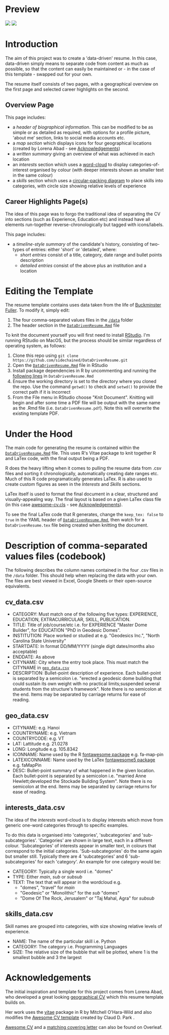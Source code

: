 # Preview
<p float="left">
  <a href="https://github.com/sidechained/DataDrivenResume/blob/master/DataDrivenResume.pdf"><img src="/previews/DataDrivenResume-Page1.png"></a>
  <a href="https://github.com/sidechained/DataDrivenResume/blob/master/DataDrivenResume.pdf"><img src="/previews/DataDrivenResume-Page2.png"></a>
</p>

# Introduction
The aim of this project was to create a 'data-driven' resume. In this case, data-driven simply means to separate code from content as much as possible, so that the content can easily be maintained or - in the case of this template - swapped out for your own.

The resume itself consists of two pages, with a geographical overview on the first page and selected career highlights on the second.

## Overview Page
This page includes:

- a _header of biographical information_. This can be modified to be as simple or as detailed as required, with options for a profile picture, 'about me' section, links to social media accounts etc.
- a _map section_ which displays icons for four geographical locations (created by Lorena Abad - see [Acknowledgements](#acknowledgements))
- a _written summary_ giving an overview of what was achieved in each location
- an _interests_ section which uses a [word-cloud](https://www.r-graph-gallery.com/wordcloud.html) to display categories-of-interest organised by colour (with deeper interests shown as smaller text in the same colour)
- a _skills_ section which uses a [circular-packing diagram](https://www.r-graph-gallery.com/circle-packing.html) to place skills into categories, with circle size showing relative levels of experience

## Career Highlights Page(s)
The idea of this page was to forgo the traditional idea of separating the CV into sections (such as Experience, Education etc) and instead have all elements run-together reverse-chronologically but tagged with icons/labels.

This page includes:
- a _timeline-style summary_ of the candidate's history, consisting of two-types of entries: either 'short' or 'detailed', where:
  - _short entries_ consist of a title, category, date range and bullet points description
  - _detailed entries_ consist of the above plus an institution and a location

# Editing the Template
The resume template contains uses data taken from the life of [Buckminster Fuller](https://en.wikipedia.org/wiki/Buckminster_Fuller). To modify it, simply edit:

1. The four comma-separated values files in the [`/data`](/data) folder
2. The header section in the [`DataDrivenResume.Rmd`](DataDrivenResume.Rmd) file

To knit the document yourself you will first need to install [RStudio](https://www.rstudio.com). I'm running RStudio on MacOS, but the process should be similar regardless of operating system, as follows:

1. Clone this repo using `git clone https://github.com/sidechained/DataDrivenResume.git`
2. Cpen the [`DataDrivenResume.Rmd`](DataDrivenResume.Rmd) file in RStudio
3. Install package dependencies in R by uncommenting and running the [following lines](DataDrivenResume.Rmd#L34-47) in `DataDrivenResume.Rmd`
4. Ensure the working directory is set to the directory where you cloned the repo. Use the command `getwd()` to check and `setwd()` to provide the correct path if it is incorrect
5. From the File menu in RStudio choose "Knit Document". Knitting will begin and after some time a PDF file will be output with the same name as the .Rmd file (i.e. `DataDrivenResume.pdf`). Note this will overwrite the existing template PDF.

# Under the Hood
The main code for generating the resume is contained within the [`DataDrivenResume.Rmd`](DataDrivenResume.Rmd) file. This uses R's Vitae package to knit together R and LaTex code, with the final output being a PDF.

R does the heavy lifting when it comes to pulling the resume data from .csv files and sorting it chronologically, automatically creating date ranges etc. Much of this R code programatically generates LaTex. R is also used to create custom figures as seen in the _Interests_ and _Skills_ sections.

LaTex itself is used to format the final document in a clear, structured and visually-appealing way. The final layout is based on a given LaTex class file (in this case [awesome-cv.cls](awesome-cv.cls) - see [Acknowledgements](#acknowledgements)).

To see the final LaTex code that R generates, change the `keep_tex: false` to `true` in the YAML header of [`DataDrivenResume.Rmd`](DataDrivenResume.Rmd), then watch for a `DataDrivenResume.tex` file being created when knitting the document.

# Description of comma-separated values files (codebook)
The following describes the column names contained in the four .csv files in the `/data` folder. This should help when replacing the data with your own. The files are best viewed in Excel, Google Sheets or their open-source equivalents.

## cv_data.csv  
- CATEGORY: Must match one of the following five types: EXPERIENCE, EDUCATION, EXTRACURRICULAR, SKILL, PUBLICATION.
- TITLE: Title of job/course/etc i.e. for EXPERIENCE "Master Dome Builder", for EDUCATION "PhD in Geodesic Domes".
- INSTITUTION: Place worked or studied at e.g. "Geodesics Inc.", "North Carolina State University"
- STARTDATE: In format DD/MM/YYYY (single digit dates/months also acceptable)
- ENDDATE: As above
- CITYNAME: City where the entry took place. This must match the CITYNAME in [`geo_data.csv`](/data/geo_data.csv)
- DESCRIPTION: Bullet-point description of experience. Each bullet-point is separated by a semicolon i.e. "erected a geodesic dome building that could sustain its own weight with no practical limits;suspended several students from the structure's framework". Note there is no semicolon at the end. Items may be separated by carriage returns for ease of reading.

## geo_data.csv
- CITYNAME: e.g. Hanoi
- COUNTRYNAME: e.g. Vietnam
- COUNTRYCODE: e.g. VT
- LAT: Lattitude e.g. 21.0278
- LONG: Longitude e.g. 105.8342
- ICONNAME: Name used by the R [fontawesome package](https://cran.r-project.org/web/packages/fontawesome/index.html) e.g. fa-map-pin
- LATEXICONNAME: Name used by the LaTex [fontawesome5 package](https://ctan.org/pkg/fontawesome5?lang=en) e.g. faMapPin
- DESC: Bullet-point summary of what happened in the given location. Each bullet-point is separated by a semicolon i.e. "married Anne Hewlett;developed the Stockade Building System". Note there is no semicolon at the end. Items may be separated by carriage returns for ease of reading.

## interests_data.csv
The idea of the _interests_ word-cloud is to display interests which move from generic one-word categories through to specific examples.

To do this data is organised into 'categories', 'subcategories' and 'sub-subcategories'. 'Categories' are shown in large text, each in a different colour. 'Subcategories' of interests appear in smaller text, in colours that correspond to the initial categories. 'Sub-subcategories' do the same again but smaller still. Typically there are 4 'subcategories' and 6 'sub-subcategories' for each 'category'. An example for one category would be:

- CATEGORY: Typically a single word i.e. "domes"
- TYPE: Either _main_, _sub_ or _subsub_
- TEXT: The text that will appear in the wordcloud e.g.
  - "domes", "travel" for _main_
  - "Geodesic" or "Monolithic" for the _sub_ "domes"
  - "Dome Of The Rock, Jerusalem" or "Taj Mahal, Agra" for _subsub_

## skills_data.csv
Skill names are grouped into categories, with size showing relative levels of experience.

- NAME: The name of the particular skill i.e. Python
- CATEGORY: The category i.e. Programming Languages
- SIZE: The relative size of the bubble that will be plotted, where 1 is the smallest bubble and 3 the largest

# Acknowledgements

The initial inspiration and template for this project comes from Lorena Abad, who developed a great looking [geographical CV](https://github.com/loreabad6/R-CV) which this resume template builds on.

Her work uses the [vitae](https://github.com/mitchelloharawild/vitae) package in R by Mitchell O’Hara-Wild and also modifies the [Awesome CV template](https://github.com/posquit0/Awesome-CV) created by Claud D. Park .

[Awesome CV](https://www.overleaf.com/LaTex/templates/awesome-cv/dfnvtnhzhhbm) and a [matching covering letter](https://www.overleaf.com/LaTex/templates/awesome-cv-cover-letter/hzvvsbxccjhz) can also be found on Overleaf.
